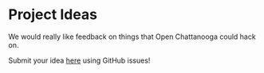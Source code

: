Project Ideas
=============

We would really like feedback on things that Open Chattanooga could hack on.

Submit your idea [here](https://github.com/openchattanooga/project_ideas/issues) using GitHub issues!
